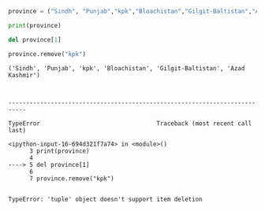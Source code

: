 

```python
province = ("Sindh", "Punjab","kpk","Bloachistan","Gilgit-Baltistan","Azad Kashmir")

print(province)

del province[1]

province.remove("kpk")
```

    ('Sindh', 'Punjab', 'kpk', 'Bloachistan', 'Gilgit-Baltistan', 'Azad Kashmir')
    


    ---------------------------------------------------------------------------

    TypeError                                 Traceback (most recent call last)

    <ipython-input-16-694d321f7a74> in <module>()
          3 print(province)
          4 
    ----> 5 del province[1]
          6 
          7 province.remove("kpk")
    

    TypeError: 'tuple' object doesn't support item deletion


